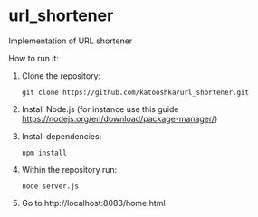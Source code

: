 # url_shortener
Implementation of URL shortener

How to run it:

1) Clone the repository:

    `git clone https://github.com/katooshka/url_shortener.git`

2) Install Node.js (for instance use this guide https://nodejs.org/en/download/package-manager/)

3) Install dependencies:

    `npm install`

4) Within the repository run:

    `node server.js`
    
5) Go to http://localhost:8083/home.html
